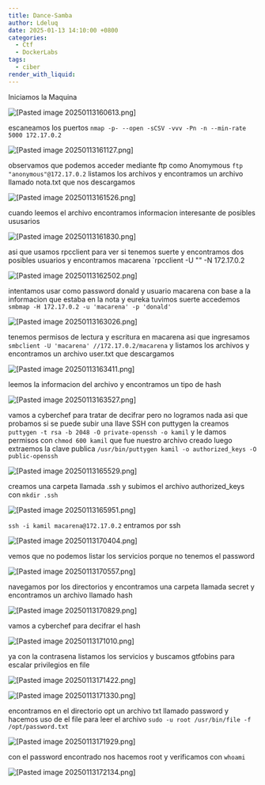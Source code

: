 ```yaml
---
title: Dance-Samba
author: Ldeluq
date: 2025-01-13 14:10:00 +0800
categories:
  - Ctf
  - DockerLabs
tags:
  - ciber
render_with_liquid:
---
```

Iniciamos la Maquina 

![[Pasted image 20250113160613.png]](/imagenes/Pasted%20image%2020250113160613.png)

escaneamos los puertos `nmap -p- --open -sCSV -vvv -Pn -n --min-rate 5000 172.17.0.2`

![[Pasted image 20250113161127.png]](/imagenes/Pasted%20image%2020250113161127.png)

observamos que podemos acceder mediante ftp como Anomymous `ftp "anonymous"@172.17.0.2`  listamos los archivos y encontramos un archivo llamado nota.txt que nos descargamos 

![[Pasted image 20250113161526.png]](/imagenes/Pasted%20image%2020250113161526.png)

cuando leemos el archivo encontramos informacion interesante de posibles ususarios

![[Pasted image 20250113161830.png]](/imagenes/Pasted%20image%2020250113161830.png)


asi que usamos rpcclient para ver si tenemos suerte y encontramos dos posibles usuarios y encontramos macarena  `rpcclient -U "" -N 172.17.0.2

![[Pasted image 20250113162502.png]](/imagenes/Pasted%20image%2020250113162502.png)

intentamos usar como password donald y usuario macarena con base a la informacion que estaba en la nota y eureka tuvimos suerte accedemos `smbmap -H 172.17.0.2 -u 'macarena' -p 'donald'`

![[Pasted image 20250113163026.png]](/imagenes/Pasted%20image%2020250113163026.png)

tenemos permisos de lectura y escritura en macarena asi que ingresamos `smbclient -U 'macarena' //172.17.0.2/macarena` y listamos los archivos y encontramos un archivo user.txt que descargamos 

![[Pasted image 20250113163411.png]](/imagenes/Pasted%20image%2020250113163411.png)

leemos la informacion del archivo y encontramos un tipo de hash 

![[Pasted image 20250113163527.png]](/imagenes/Pasted%20image%2020250113163527.png)

vamos a cyberchef para tratar de decifrar pero no logramos nada asi que probamos si se puede subir una llave SSH con puttygen la creamos  `puttygen -t rsa -b 2048 -O private-openssh -o kamil`       y le damos permisos con `chmod 600 kamil` que fue nuestro archivo creado luego extraemos la clave publica `/usr/bin/puttygen kamil -o authorized_keys -O public-openssh`

![[Pasted image 20250113165529.png]](/imagenes/Pasted%20image%2020250113165529.png)

creamos una carpeta llamada .ssh y subimos el archivo authorized_keys con `mkdir .ssh` 

![[Pasted image 20250113165951.png]](/imagenes/Pasted%20image%2020250113165951.png)

`ssh -i kamil macarena@172.17.0.2`    entramos por ssh 

![[Pasted image 20250113170404.png]](/imagenes/Pasted%20image%2020250113170404.png)

vemos que no podemos listar los servicios porque no tenemos el password

![[Pasted image 20250113170557.png]](/imagenes/Pasted%20image%2020250113170557.png)

navegamos por los directorios y encontramos una carpeta llamada secret y encontramos un archivo llamado hash 

![[Pasted image 20250113170829.png]](/imagenes/Pasted%20image%2020250113170829.png)

vamos a cyberchef para decifrar el hash 

![[Pasted image 20250113171010.png]](/imagenes/Pasted%20image%2020250113171010.png)

ya con la contrasena listamos los servicios y buscamos gtfobins para escalar privilegios en file 

![[Pasted image 20250113171422.png]](/imagenes/Pasted%20image%2020250113171422.png)

![[Pasted image 20250113171330.png]](/imagenes/Pasted%20image%2020250113171330.png)

encontramos en el directorio opt un archivo txt llamado password y hacemos uso de el file para leer el archivo `sudo -u root /usr/bin/file -f /opt/password.txt`

![[Pasted image 20250113171929.png]](/imagenes/Pasted%20image%2020250113171929.png)

con el password encontrado nos hacemos root y verificamos con `whoami` 

![[Pasted image 20250113172134.png]](/imagenes/Pasted%20image%2020250113172134.png)
